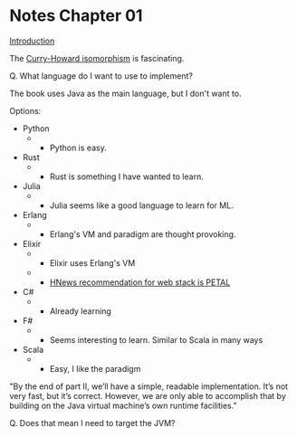 


# Notes Chapter 01

[Introduction](https://craftinginterpreters.com/introduction.html)


The [Curry-Howard isomorphism](https://en.wikipedia.org/wiki/Curry%E2%80%93Howard_correspondence) is fascinating.


Q. What language do I want to use to implement?

The book uses Java as the main language, but I don't want to.


Options:
* Python
  * + Python is easy.
* Rust
  * + Rust is something I have wanted to learn.
* Julia
  * + Julia seems like a good language to learn for ML.
* Erlang
  * + Erlang's VM and paradigm are thought provoking.
* Elixir
  * + Elixir uses Erlang's VM
  * + [HNews recommendation for web stack is PETAL](https://news.ycombinator.com/item?id=34538138)
* C#
  * + Already learning
* F#
  * + Seems interesting to learn. Similar to Scala in many ways
* Scala
  * + Easy, I like the paradigm



"By the end of part II, we’ll have a simple, readable implementation. It’s not very fast, but it’s correct. However, we are only able to accomplish that by building on the Java virtual machine’s own runtime facilities."

Q. Does that mean I need to target the JVM?



